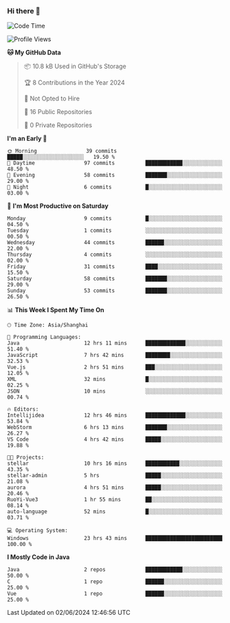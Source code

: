 ### Hi there 👋
<!--START_SECTION:waka-->
![Code Time](http://img.shields.io/badge/Code%20Time-357%20hrs%2052%20mins-blue)

![Profile Views](http://img.shields.io/badge/Profile%20Views-0-blue)

**🐱 My GitHub Data** 

> 📦 10.8 kB Used in GitHub's Storage 
 > 
> 🏆 8 Contributions in the Year 2024
 > 
> 🚫 Not Opted to Hire
 > 
> 📜 16 Public Repositories 
 > 
> 🔑 0 Private Repositories 
 > 
**I'm an Early 🐤** 

```text
🌞 Morning                39 commits          █████░░░░░░░░░░░░░░░░░░░░   19.50 % 
🌆 Daytime                97 commits          ████████████░░░░░░░░░░░░░   48.50 % 
🌃 Evening                58 commits          ███████░░░░░░░░░░░░░░░░░░   29.00 % 
🌙 Night                  6 commits           █░░░░░░░░░░░░░░░░░░░░░░░░   03.00 % 
```
📅 **I'm Most Productive on Saturday** 

```text
Monday                   9 commits           █░░░░░░░░░░░░░░░░░░░░░░░░   04.50 % 
Tuesday                  1 commits           ░░░░░░░░░░░░░░░░░░░░░░░░░   00.50 % 
Wednesday                44 commits          ██████░░░░░░░░░░░░░░░░░░░   22.00 % 
Thursday                 4 commits           ░░░░░░░░░░░░░░░░░░░░░░░░░   02.00 % 
Friday                   31 commits          ████░░░░░░░░░░░░░░░░░░░░░   15.50 % 
Saturday                 58 commits          ███████░░░░░░░░░░░░░░░░░░   29.00 % 
Sunday                   53 commits          ███████░░░░░░░░░░░░░░░░░░   26.50 % 
```


📊 **This Week I Spent My Time On** 

```text
🕑︎ Time Zone: Asia/Shanghai

💬 Programming Languages: 
Java                     12 hrs 11 mins      █████████████░░░░░░░░░░░░   51.40 % 
JavaScript               7 hrs 42 mins       ████████░░░░░░░░░░░░░░░░░   32.53 % 
Vue.js                   2 hrs 51 mins       ███░░░░░░░░░░░░░░░░░░░░░░   12.05 % 
XML                      32 mins             █░░░░░░░░░░░░░░░░░░░░░░░░   02.25 % 
JSON                     10 mins             ░░░░░░░░░░░░░░░░░░░░░░░░░   00.74 % 

🔥 Editors: 
Intellijidea             12 hrs 46 mins      █████████████░░░░░░░░░░░░   53.84 % 
WebStorm                 6 hrs 13 mins       ███████░░░░░░░░░░░░░░░░░░   26.27 % 
VS Code                  4 hrs 42 mins       █████░░░░░░░░░░░░░░░░░░░░   19.88 % 

🐱‍💻 Projects: 
stellar                  10 hrs 16 mins      ███████████░░░░░░░░░░░░░░   43.35 % 
stellar-admin            5 hrs               █████░░░░░░░░░░░░░░░░░░░░   21.08 % 
aurora                   4 hrs 51 mins       █████░░░░░░░░░░░░░░░░░░░░   20.46 % 
RuoYi-Vue3               1 hr 55 mins        ██░░░░░░░░░░░░░░░░░░░░░░░   08.14 % 
auto-language            52 mins             █░░░░░░░░░░░░░░░░░░░░░░░░   03.71 % 

💻 Operating System: 
Windows                  23 hrs 43 mins      █████████████████████████   100.00 % 
```

**I Mostly Code in Java** 

```text
Java                     2 repos             ████████████░░░░░░░░░░░░░   50.00 % 
C                        1 repo              ██████░░░░░░░░░░░░░░░░░░░   25.00 % 
Vue                      1 repo              ██████░░░░░░░░░░░░░░░░░░░   25.00 % 
```




 Last Updated on 02/06/2024 12:46:56 UTC
<!--END_SECTION:waka-->
<!--
**0Cherish/0Cherish** is a ✨ _special_ ✨ repository because its `README.md` (this file) appears on your GitHub profile.

Here are some ideas to get you started:

- 🔭 I’m currently working on ...
- 🌱 I’m currently learning ...
- 👯 I’m looking to collaborate on ...
- 🤔 I’m looking for help with ...
- 💬 Ask me about ...
- 📫 How to reach me: ...
- 😄 Pronouns: ...
- ⚡ Fun fact: ...
-->
